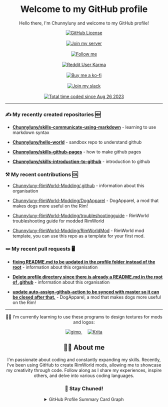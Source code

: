 <h1 align= "center">Welcome to my GitHub profile</h1>

<p align= "center">Hello there, I'm Chunnyluny and welcome to my GitHub profile!</p>
<div align="center">
<a href="https://github.com/Chunnyluny/Chunnyluny/blob/master/LICENSE">
    <img alt="GitHub License" src="https://img.shields.io/github/license/Chunnyluny/Chunnyluny?style=for-the-badge&logo=github&color=magenta" />
</a>
</div>
&emsp;
<div align="center">
<a href="https://discord.gg/NjbW9RTQkA">
    <img alt="Join my server" src="https://img.shields.io/badge/join_me_on-discord-magenta?style=for-the-badge&logo=discord" />
</a>
</div>
&emsp;
<div align="center">
<a href="https://twitch.tv/chunnyluny">
    <img alt="Follow me" src="https://img.shields.io/badge/Twitch-magenta?style=for-the-badge&logo=twitch&logoColor=white" />
</a>
</div>
&emsp;
<div align="center">
<a href="https://www.reddit.com/user/Chunnyluny">
    <img alt="Reddit User Karma" src="https://img.shields.io/reddit/user-karma/combined/chunnyluny?style=for-the-badge&logo=reddit&color=magenta" />
</a>
</div>
&emsp;
<div align="center">
<a href="https://ko-fi.com/Chunnyluny">
    <img alt="Buy me a ko-fi" src="https://shields.io/badge/ko--fi-Buy_me_a_ko_fi-magenta?logo=ko-fi&style=for-the-badge" />
</a>
</div>
&emsp;
<div align="center">
<a href="https://join.slack.com/t/chunnylunyrim-7gz9374/shared_invite/zt-22x8mqqh1-ooMBenNDfIt2xtH985UDEA">
    <img alt="Join my slack" src="https://img.shields.io/badge/join_me_on-slack-magenta?style=for-the-badge&logo=slack" />
</a>
</div>
&emsp;
<div align="center">
<a href="https://wakatime.com/@a1ab2f08-f65b-4908-b266-913f3c87849a">
    <img alt="Total time coded since Aug 26 2023" src="https://wakatime.com/badge/user/a1ab2f08-f65b-4908-b266-913f3c87849a.svg?style=for-the-badge" />
</a>
</div>

---

### ✍️ My recently created repositories 🆕

- **[Chunnyluny/skills-communicate-using-markdown](https://github.com/Chunnyluny/skills-communicate-using-markdown)** - learning to use markdown syntax

- **[Chunnyluny/hello-world](https://github.com/Chunnyluny/hello-world)** - sandbox repo to understand github

- **[Chunnyluny/skills-github-pages](https://github.com/Chunnyluny/skills-github-pages)** - how to make github pages

- **[Chunnyluny/skills-introduction-to-github](https://github.com/Chunnyluny/skills-introduction-to-github)** - introduction to github

### ⚒️ My recent contributions 🆒

- [Chunnyluny-RimWorld-Modding/.github](https://github.com/Chunnyluny-RimWorld-Modding/.github) - information about this organisation

- [Chunnyluny-RimWorld-Modding/DogApparel](https://github.com/Chunnyluny-RimWorld-Modding/DogApparel) - DogApparel, a mod that makes dogs more useful on the Rim!

- [Chunnyluny-RimWorld-Modding/troubleshootingguide](https://github.com/Chunnyluny-RimWorld-Modding/troubleshootingguide) - RimWorld troubleshooting guide for modded RimWorld

- [Chunnyluny-RimWorld-Modding/RimWorldMod](https://github.com/Chunnyluny-RimWorld-Modding/RimWorldMod) - RimWorld mod template, you can use this repo as a template for your first mod.

### 🪢 My recent pull requests 🖥️

- **[fixing README.md to be updated in the profile folder instead of the root](https://github.com/Chunnyluny-RimWorld-Modding/.github/pull/4)** - information about this organisation

- **[Delete profile directory since there is already a README.md in the root of .github](https://github.com/Chunnyluny-RimWorld-Modding/.github/pull/3)** - information about this organisation

- **[update auto-assign-github-action to be synced with master so it can be closed after that.](https://github.com/Chunnyluny-RimWorld-Modding/DogApparel/pull/79)** - DogApparel, a mod that makes dogs more useful on the Rim!

---

<div align="center">👩‍🎨 I'm currently learning to use these programs to design textures for mods and logos:</div>
<p align="center">
    <a href="https://www.gimp.org/downloads">
        <img alt="gimp" src="https://img.shields.io/badge/gimp-203759?style=for-the-badge&logo=gimp&logoColor=magenta" />
    </a>
    &emsp;
    <a href="https://krita.org/en/download/krita-desktop">
        <img alt="Krita" src="https://img.shields.io/badge/Krita-203759?style=for-the-badge&logo=krita&logoColor=magenta" />
    </a>
</p>

<h2 align="center">🙋‍♀️ About me</h2>
<p align="center">I'm passionate about coding and constantly expanding my skills. Recently, I've been using GitHub to create RimWorld mods, allowing me to showcase my creativity through code. Follow along as I share my experiences, inspire others, and delve into various coding languages.</p>

<h3 align="center">📢 Stay Chuned!</h3>

<!--START_SECTION:WAKA-->

<!--END_SECTION:WAKA-->

<details>
  <summary align="center">GitHub Profile Summary Card Graph</summary>
  <p align="center">📍GitHub Profile Summary Card Graph</p>
  <div align="center">
    <a href="https://github.com/Chunnyluny">
      <img height="160em" alt="GitHub Summary Card Graph" src="https://github-profile-summary-cards.vercel.app/api/cards/profile-details?username=Chunnyluny&theme=radical&hide_border=false" />
    </a>
  </div>
  <br>
  <div align="center">
    <a href="https://github.com/Chunnyluny">
      <img height="160em" alt="GitHub profile stats" src="https://github-readme-stats.vercel.app/api?username=Chunnyluny&show_icons=true&theme=radical&hide_border=false&include_all_commits=true&count_private=" />
    </a>
  </div>
  <br>
  <div align="center">
    <a href="https://git.io/streak-stats">
      <img height="160em" alt="GitHub Streak" src="https://streak-stats.demolab.com?user=Chunnyluny&amp;theme=radical&amp;date_format=j%20M%5B%20Y%5D" />
    </a>
  </div>
</details>

